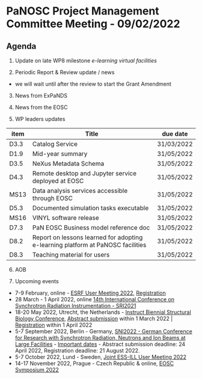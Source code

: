 PaNOSC Project Management Committee Meeting - 09/02/2022 
=========================================================

Agenda
------	

1. Update on late WP8 milestone *e-learning virtual facilities*

2. Periodic Report & Review update / news
* we will wait until after the review to start the Grant Amendment

3. News from ExPaNDS

4. News from the EOSC

5. WP leaders updates

| item |    Title    | due date |
| ---- | ----------- | -------- |
| D3.3 | Catalog Service | 31/03/2022 |
| D1.9 | Mid-year summary | 31/05/2022 |
| D3.5 | NeXus Metadata Schema | 31/05/2022 |
| D4.3 | Remote desktop and Jupyter service deployed at EOSC | 31/05/2022 |
| MS13 | Data analysis services accessible through EOSC | 31/05/2022 |
| D5.3 | Documented simulation tasks executable | 31/05/2022 |
| MS16 | VINYL software release | 31/05/2022 |
| D7.3 | PaN EOSC Business model reference doc | 31/05/2022 |
| D8.2 | Report on lessons learned for adopting e-learning platform at PaNOSC facilities | 31/05/2022 |
| D8.3 | Teaching material for users | 31/05/2022 |

6. AOB

7. Upcoming events
- 7-9 February, online - [ESRF User Meeting 2022](https://www.esrf.fr/fr/home/events/conferences/2022/user-meeting-2022.html), [Registration](https://events.esrf.fr/misapps/workshops/login.do) 
- 28 March - 1 April 2022, online [14th International Conference on Synchrotron Radiation Instrumentation - SRI2021](https://www.sri2021.eu/)
- 18-20 May 2022, Utrecht, the Netherlands - [Instruct Biennial Structural Biology Conference](https://instruct-eric.org/ibsbc2022), [Abstract submission](https://instruct-eric.org/submit-call/instruct-eric-biennial-2022---abstract-submission) within 1 March 2022 | [Registration](https://www.eventbrite.co.uk/e/instruct-biennial-structural-biology-conference-2022-tickets-161765698559) within 1 April 2022
- 5-7 September 2022, Berlin - Germany, [SNI2022 - German Conference for Research with Synchrotron Radiation, Neutrons and Ion Beams at Large Facilities](https://www.helmholtz-berlin.de/events/sni-2022/scientific-programme_en.html) - [Important dates](https://www.helmholtz-berlin.de/events/sni-2022/important-dates_en.html) - Abstract submission deadline: 24 April 2022, Registration deadline: 21 August 2022.
- 5-7 October 2022, Lund - Sweden, [Joint ESS-ILL User Meeting 2022](http://www.neutrons4europe.com/)
- 14-17 November 2022, Prague - Czech Republic & online, [EOSC Symposium 2022](https://eosc-portal.eu/events/eosc-symposium-2022)
